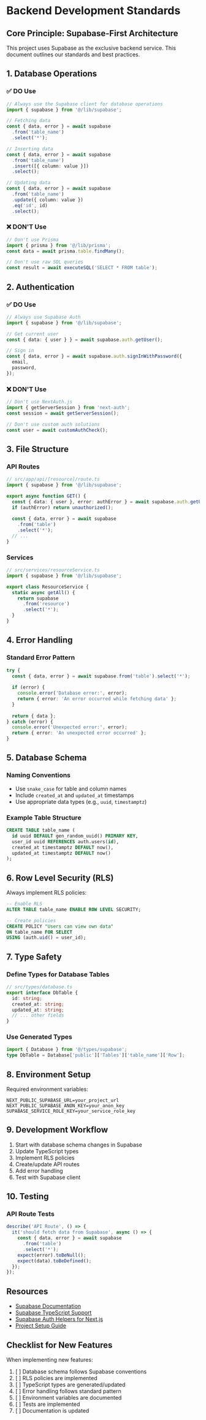 # Backend Development Standards

## Core Principle: Supabase-First Architecture

This project uses Supabase as the exclusive backend service. This document outlines our standards and best practices.

## 1. Database Operations

### ✅ DO Use
```typescript
// Always use the Supabase client for database operations
import { supabase } from '@/lib/supabase';

// Fetching data
const { data, error } = await supabase
  .from('table_name')
  .select('*');

// Inserting data
const { data, error } = await supabase
  .from('table_name')
  .insert([{ column: value }])
  .select();

// Updating data
const { data, error } = await supabase
  .from('table_name')
  .update({ column: value })
  .eq('id', id)
  .select();
```

### ❌ DON'T Use
```typescript
// Don't use Prisma
import { prisma } from '@/lib/prisma';
const data = await prisma.table.findMany();

// Don't use raw SQL queries
const result = await executeSQL('SELECT * FROM table');
```

## 2. Authentication

### ✅ DO Use
```typescript
// Always use Supabase Auth
import { supabase } from '@/lib/supabase';

// Get current user
const { data: { user } } = await supabase.auth.getUser();

// Sign in
const { data, error } = await supabase.auth.signInWithPassword({
  email,
  password,
});
```

### ❌ DON'T Use
```typescript
// Don't use NextAuth.js
import { getServerSession } from 'next-auth';
const session = await getServerSession();

// Don't use custom auth solutions
const user = await customAuthCheck();
```

## 3. File Structure

### API Routes
```typescript
// src/app/api/[resource]/route.ts
import { supabase } from '@/lib/supabase';

export async function GET() {
  const { data: { user }, error: authError } = await supabase.auth.getUser();
  if (authError) return unauthorized();
  
  const { data, error } = await supabase
    .from('table')
    .select('*');
  // ...
}
```

### Services
```typescript
// src/services/resourceService.ts
import { supabase } from '@/lib/supabase';

export class ResourceService {
  static async getAll() {
    return supabase
      .from('resource')
      .select('*');
  }
}
```

## 4. Error Handling

### Standard Error Pattern
```typescript
try {
  const { data, error } = await supabase.from('table').select('*');
  
  if (error) {
    console.error('Database error:', error);
    return { error: 'An error occurred while fetching data' };
  }
  
  return { data };
} catch (error) {
  console.error('Unexpected error:', error);
  return { error: 'An unexpected error occurred' };
}
```

## 5. Database Schema

### Naming Conventions
- Use `snake_case` for table and column names
- Include `created_at` and `updated_at` timestamps
- Use appropriate data types (e.g., `uuid`, `timestamptz`)

### Example Table Structure
```sql
CREATE TABLE table_name (
  id uuid DEFAULT gen_random_uuid() PRIMARY KEY,
  user_id uuid REFERENCES auth.users(id),
  created_at timestamptz DEFAULT now(),
  updated_at timestamptz DEFAULT now()
);
```

## 6. Row Level Security (RLS)

Always implement RLS policies:
```sql
-- Enable RLS
ALTER TABLE table_name ENABLE ROW LEVEL SECURITY;

-- Create policies
CREATE POLICY "Users can view own data"
ON table_name FOR SELECT
USING (auth.uid() = user_id);
```

## 7. Type Safety

### Define Types for Database Tables
```typescript
// src/types/database.ts
export interface DbTable {
  id: string;
  created_at: string;
  updated_at: string;
  // ... other fields
}
```

### Use Generated Types
```typescript
import { Database } from '@/types/supabase';
type DbTable = Database['public']['Tables']['table_name']['Row'];
```

## 8. Environment Setup

Required environment variables:
```env
NEXT_PUBLIC_SUPABASE_URL=your_project_url
NEXT_PUBLIC_SUPABASE_ANON_KEY=your_anon_key
SUPABASE_SERVICE_ROLE_KEY=your_service_role_key
```

## 9. Development Workflow

1. Start with database schema changes in Supabase
2. Update TypeScript types
3. Implement RLS policies
4. Create/update API routes
5. Add error handling
6. Test with Supabase client

## 10. Testing

### API Route Tests
```typescript
describe('API Route', () => {
  it('should fetch data from Supabase', async () => {
    const { data, error } = await supabase
      .from('table')
      .select('*');
    expect(error).toBeNull();
    expect(data).toBeDefined();
  });
});
```

## Resources

- [Supabase Documentation](https://supabase.com/docs)
- [Supabase TypeScript Support](https://supabase.com/docs/reference/typescript-support)
- [Supabase Auth Helpers for Next.js](https://supabase.com/docs/guides/auth/auth-helpers/nextjs)
- [Project Setup Guide](./SUPABASE_SETUP.md)

## Checklist for New Features

When implementing new features:

1. [ ] Database schema follows Supabase conventions
2. [ ] RLS policies are implemented
3. [ ] TypeScript types are generated/updated
4. [ ] Error handling follows standard pattern
5. [ ] Environment variables are documented
6. [ ] Tests are implemented
7. [ ] Documentation is updated 